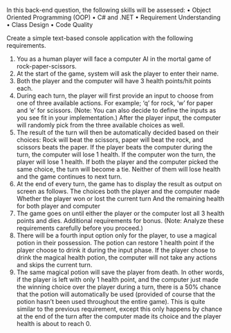 In this back-end question, the following skills will be assessed:
• Object Oriented Programming (OOP)
• C# and .NET
• Requirement Understanding
• Class Design
• Code Quality

Create a simple text-based console application with the following requirements.
1. You as a human player will face a computer AI in the mortal game of rock-paper-scissors.
2. At the start of the game, system will ask the player to enter their name.
3. Both the player and the computer will have 3 health points/hit points each.
4. During each turn, the player will first provide an input to choose from one of three available actions.
  For example; ‘q’ for rock, ‘w’ for paper and ‘e’ for scissors. (Note: You can also decide to define
  the inputs as you see fit in your implementation.) After the player input, the computer will
  randomly pick from the three available choices as well.
5. The result of the turn will then be automatically decided based on their choices:
  Rock will beat the scissors, paper will beat the rock, and scissors beats the paper.
  If the player beats the computer during the turn, the computer will lose 1 health. If the
  computer won the turn, the player will lose 1 health.
  If both the player and the computer picked the same choice, the turn will become a tie.
  Neither of them will lose health and the game continues to next turn.
6. At the end of every turn, the game has to display the result as output on screen as follows.
  The choices both the player and the computer made
  Whether the player won or lost the current turn
  And the remaining health for both player and computer
7. The game goes on until either the player or the computer lost all 3 health points and dies.
  Additional requirements for bonus. (Note: Analyze these requirements carefully before you proceed.)
8. There will be a fourth input option only for the player, to use a magical potion in their possession.
  The potion can restore 1 health point if the player choose to drink it during the input phase. If the
  player chose to drink the magical health potion, the computer will not take any actions and skips
  the current turn.
9. The same magical potion will save the player from death. In other words, if the player is left with
  only 1 health point, and the computer just made the winning choice over the player during a turn,
  there is a 50% chance that the potion will automatically be used (provided of course that the potion
  hasn’t been used throughout the entire game). This is quite similar to the previous requirement,
  except this only happens by chance at the end of the turn after the computer made its choice and
  the player health is about to reach 0.
